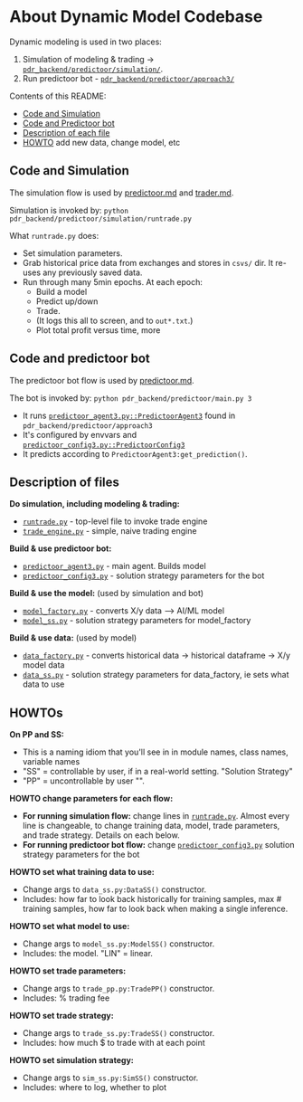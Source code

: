 <!--
Copyright 2023 Ocean Protocol Foundation
SPDX-License-Identifier: Apache-2.0
-->

# About Dynamic Model Codebase

Dynamic modeling is used in two places:

1. Simulation of modeling & trading -> [`pdr_backend/predictoor/simulation/`](../pdr_backend/predictoor/simulation/).
2. Run predictoor bot - [`pdr_backend/predictoor/approach3/`](../pdr_backend/predictoor/approach3/)

Contents of this README:
- [Code and Simulation](#code-and-simulation)
- [Code and Predictoor bot](#code-and-predictoor-bot)
- [Description of each file](#description-of-files)
- [HOWTO](#howtos) add new data, change model, etc

## Code and Simulation

The simulation flow is used by [predictoor.md](predictoor.md) and [trader.md](trader.md).

Simulation is invoked by: `python pdr_backend/predictoor/simulation/runtrade.py`

What `runtrade.py` does:
- Set simulation parameters.
- Grab historical price data from exchanges and stores in `csvs/` dir. It re-uses any previously saved data.
- Run through many 5min epochs. At each epoch:
   - Build a model
   - Predict up/down
   - Trade.
   - (It logs this all to screen, and to `out*.txt`.)
   - Plot total profit versus time, more

## Code and predictoor bot

The predictoor bot flow is used by [predictoor.md](predictoor.md).

The bot is invoked by: `python pdr_backend/predictoor/main.py 3`

- It runs [`predictoor_agent3.py::PredictoorAgent3`](../pdr_backend/predictoor/approach3/predictoor_agent3.py) found in `pdr_backend/predictoor/approach3`
- It's configured by envvars and [`predictoor_config3.py::PredictoorConfig3`](../pdr_backend/predictoor/approach3/predictoor_config3.py)
- It predicts according to `PredictoorAgent3:get_prediction()`.

## Description of files

**Do simulation, including modeling & trading:**
- [`runtrade.py`](../pdr_backend/simulation/runtrade.py) - top-level file to invoke trade engine
- [`trade_engine.py`](../pdr_backend/simulation/trade_engine.py) - simple, naive trading engine

**Build & use predictoor bot:**
- [`predictoor_agent3.py`](../pdr_backend/predictoor/approach3/predictoor_agent3.py) - main agent. Builds model
- [`predictoor_config3.py`](../pdr_backend/predictoor/approach3/predictoor_config3.py) - solution strategy parameters for the bot

**Build & use the model:** (used by simulation and bot)
- [`model_factory.py`](../pdr_backend/model_eng/model_factory.py) - converts X/y data --> AI/ML model
- [`model_ss.py`](../pdr_backend/model_eng/model_ss.py) - solution strategy parameters for model_factory

**Build & use data:** (used by model)
- [`data_factory.py`](../pdr_backend/data_eng/data_factory.py) - converts historical data -> historical dataframe -> X/y model data
- [`data_ss.py`](../pdr_backend/data_eng/data_ss.py) - solution strategy parameters for data_factory, ie sets what data to use

## HOWTOs

**On PP and SS:**
- This is a naming idiom that you'll see in in module names, class names, variable names
- "SS" = controllable by user, if in a real-world setting. "Solution Strategy"
- "PP" = uncontrollable by user "".

**HOWTO change parameters for each flow:**
- **For running simulation flow:** change lines in [`runtrade.py`](../pdr_backend/simulation/runtrade.py). Almost every line is changeable, to change training data, model, trade parameters, and trade strategy. Details on each below.
- **For running predictoor bot flow:** change [`predictoor_config3.py`](../pdr_backend/predictoor/approach3/predictoor_config3.py) solution strategy parameters for the bot

**HOWTO set what training data to use:** 
- Change args to `data_ss.py:DataSS()` constructor.
- Includes: how far to look back historically for training samples, max # training samples, how far to look back when making a single inference.

**HOWTO set what model to use:** 
- Change args to `model_ss.py:ModelSS()` constructor.
- Includes: the model. "LIN" = linear.

**HOWTO set trade parameters:** 
- Change args to `trade_pp.py:TradePP()` constructor.
- Includes: % trading fee

**HOWTO set trade strategy:** 
- Change args to `trade_ss.py:TradeSS()` constructor.
- Includes: how much $ to trade with at each point

**HOWTO set simulation strategy:** 
- Change args to `sim_ss.py:SimSS()` constructor.
- Includes: where to log, whether to plot

